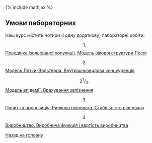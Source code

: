 {% include mathjax %}

## Умови лабораторних

Наш курс містить чотири (і одну додаткову) лабораторні робіти:

$$1.$$ [Поведінка ізольованої популяції. Модель вікової структури Леслі](1/README.md)

$$2.$$ [Модель Лотки-Вольтерра. Внутрішньовидова концкуренція](2/README.md)

$$2{}^{1}\!/_{\!2}.$$ [Модель епідемії. Врахування запізнення](2.5.md)

$$3.$$ [Попит та пропозиція. Ринкова рівновага. Стабільність рівноваги](3/README.md)

$$4.$$ [Виробництво. Виробнича функція і вартість виробництва](4/README.md)

[Назад на головну](../../README.md)